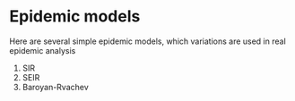# Epidemic models
Here are several simple epidemic models, which variations are used in real epidemic analysis

1) SIR
2) SEIR
3) Baroyan-Rvachev
